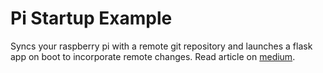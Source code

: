 # Pi Startup Example

Syncs your raspberry pi with a remote git repository and launches a flask app on boot to incorporate remote changes. Read article on [medium](https://medium.com/@jack.f.murphy/raspberry-pi-startup-script-563b3795f054).
